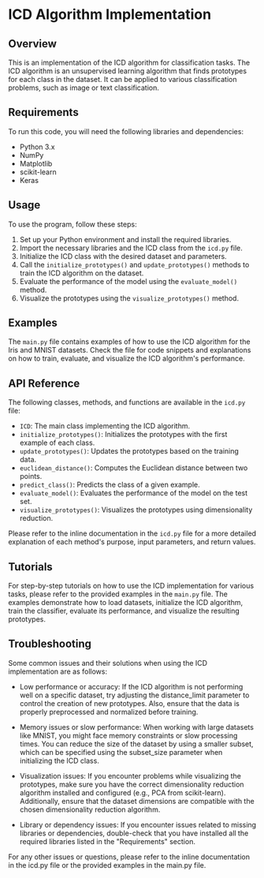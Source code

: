 # ICD Algorithm Implementation

## Overview
This is an implementation of the ICD algorithm for classification tasks. The ICD algorithm is an unsupervised learning algorithm that finds prototypes for each class in the dataset. It can be applied to various classification problems, such as image or text classification.

## Requirements
To run this code, you will need the following libraries and dependencies:
- Python 3.x
- NumPy
- Matplotlib
- scikit-learn
- Keras

## Usage
To use the program, follow these steps:
1. Set up your Python environment and install the required libraries.
2. Import the necessary libraries and the ICD class from the `icd.py` file.
3. Initialize the ICD class with the desired dataset and parameters.
4. Call the `initialize_prototypes()` and `update_prototypes()` methods to train the ICD algorithm on the dataset.
5. Evaluate the performance of the model using the `evaluate_model()` method.
6. Visualize the prototypes using the `visualize_prototypes()` method.

## Examples
The `main.py` file contains examples of how to use the ICD algorithm for the Iris and MNIST datasets. Check the file for code snippets and explanations on how to train, evaluate, and visualize the ICD algorithm's performance.

## API Reference
The following classes, methods, and functions are available in the `icd.py` file:
- `ICD`: The main class implementing the ICD algorithm.
- `initialize_prototypes()`: Initializes the prototypes with the first example of each class.
- `update_prototypes()`: Updates the prototypes based on the training data.
- `euclidean_distance()`: Computes the Euclidean distance between two points.
- `predict_class()`: Predicts the class of a given example.
- `evaluate_model()`: Evaluates the performance of the model on the test set.
- `visualize_prototypes()`: Visualizes the prototypes using dimensionality reduction.

Please refer to the inline documentation in the `icd.py` file for a more detailed explanation of each method's purpose, input parameters, and return values.

## Tutorials
For step-by-step tutorials on how to use the ICD implementation for various tasks, please refer to the provided examples in the `main.py` file. The examples demonstrate how to load datasets, initialize the ICD algorithm, train the classifier, evaluate its performance, and visualize the resulting prototypes.

## Troubleshooting
Some common issues and their solutions when using the ICD implementation are as follows:
- Low performance or accuracy: If the ICD algorithm is not performing well on a specific dataset, try adjusting the distance_limit parameter to control the creation of new prototypes. Also, ensure that the data is properly preprocessed and normalized before training.

- Memory issues or slow performance: When working with large datasets like MNIST, you might face memory constraints or slow processing times. You can reduce the size of the dataset by using a smaller subset, which can be specified using the subset_size parameter when initializing the ICD class.

- Visualization issues: If you encounter problems while visualizing the prototypes, make sure you have the correct dimensionality reduction algorithm installed and configured (e.g., PCA from scikit-learn). Additionally, ensure that the dataset dimensions are compatible with the chosen dimensionality reduction algorithm.

- Library or dependency issues: If you encounter issues related to missing libraries or dependencies, double-check that you have installed all the required libraries listed in the "Requirements" section.


For any other issues or questions, please refer to the inline documentation in the icd.py file or the provided examples in the main.py file.
